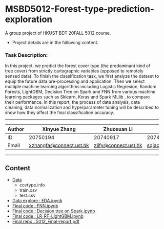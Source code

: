 # MSBD5012-Forest-type-prediction-exploration
A group project of HKUST BDT 20FALL 5012 course.
* Project details are in the following content.

### Task Description:
In this project, we predict the forest cover type (the predominant kind of tree cover) from strictly cartographic variables (opposed to remotely sensed data). To finish the classification task, we first analyze the dataset to equip the future data pre-processing and application. Then we select multiple machine learning algorithms including Logistic Regresion, Random Forests, LightGBM, Decision Tree on Spark and FNN from various machine learning packages such as Sklearn, Keras and Spark MLlib , to compare their performance. In this report, the process of data analysis, data cleaning, data normalization and hyperparameter tuning will be described to show how they affect the final classification accuracy.

****
	
|Author|Xinyue Zhang|Zhuoxuan Li|Shuyu Qiao|
|---|---|---|---
|ID|20750194|20740917|20747563|
|Email|xzhangfa@connect.ust.hk|zlify@connect.ust.hk|sqiaoac@connect.ust.hk|

****
## Content
* [Data](#Data)
    * covtype.info 
    * train.csv
    * test.csv
* [Data explore : EDA.ipynb](#dd)
* [Final code : FNN.ipynb](#dd)
* [Final code : Decision tree on Spark.ipynb](#dd)
* [Final code : LR-RF-LightGBM.ipynb](#文本)
* [Final repo : 5012_Final-report.pdf](#文本)
